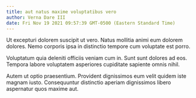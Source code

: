 ```yaml
---
title: aut natus maxime voluptatibus vero
author: Verna Dare III
date: Fri Nov 19 2021 09:57:39 GMT-0500 (Eastern Standard Time)
---
```

Ut excepturi dolorem suscipit ut vero. Natus mollitia animi eum dolorem dolores. Nemo corporis ipsa in distinctio tempore cum voluptate est porro.

 Voluptatum quia deleniti officiis veniam cum in. Sunt sunt dolores ad eos. Tempora labore voluptatem asperiores cupiditate sapiente omnis nihil.

 Autem ut optio praesentium. Provident dignissimos eum velit quidem iste magnam iusto. Consequuntur distinctio aperiam dignissimos libero aspernatur quos maxime aut.